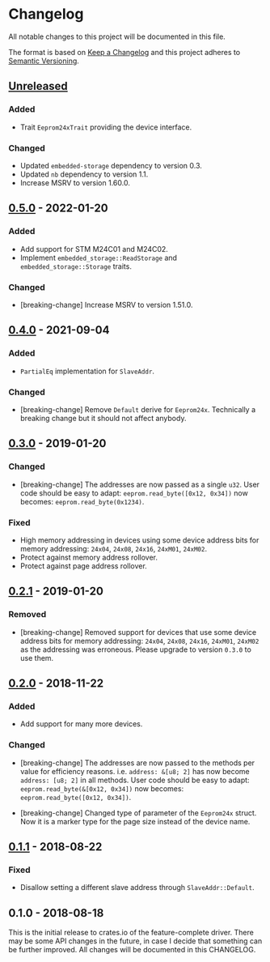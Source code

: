 # Changelog

All notable changes to this project will be documented in this file.

The format is based on [Keep a Changelog](http://keepachangelog.com/en/1.0.0/)
and this project adheres to [Semantic Versioning](http://semver.org/spec/v2.0.0.html).

## [Unreleased]

### Added
- Trait `Eeprom24xTrait` providing the device interface.

### Changed
- Updated `embedded-storage` dependency to version 0.3.
- Updated `nb` dependency to version 1.1.
- Increase MSRV to version 1.60.0.

## [0.5.0] - 2022-01-20
### Added
- Add support for STM M24C01 and M24C02.
- Implement `embedded_storage::ReadStorage` and `embedded_storage::Storage` traits.

### Changed
- [breaking-change] Increase MSRV to version 1.51.0.

## [0.4.0] - 2021-09-04
### Added
- `PartialEq` implementation for `SlaveAddr`.

### Changed
- [breaking-change] Remove `Default` derive for `Eeprom24x`.
  Technically a breaking change but it should not affect anybody.

## [0.3.0] - 2019-01-20
### Changed
- [breaking-change] The addresses are now passed as a single `u32`.
User code should be easy to adapt:
`eeprom.read_byte([0x12, 0x34])` now becomes: `eeprom.read_byte(0x1234)`.

### Fixed
- High memory addressing in devices using some device address bits for memory
addressing: `24x04`, `24x08`, `24x16`, `24xM01`, `24xM02`.
- Protect against memory address rollover.
- Protect against page address rollover.

## [0.2.1] - 2019-01-20
### Removed
- [breaking-change] Removed support for devices that use some device address
bits for memory addressing: `24x04`, `24x08`, `24x16`, `24xM01`, `24xM02` as
the addressing was erroneous. Please upgrade to version `0.3.0` to use them.

## [0.2.0] - 2018-11-22
### Added
- Add support for many more devices.

### Changed
- [breaking-change] The addresses are now passed to the methods per value for
efficiency reasons. i.e. `address: &[u8; 2]` has now become `address: [u8; 2]`
in all methods. User code should be easy to adapt:
`eeprom.read_byte(&[0x12, 0x34])` now becomes: `eeprom.read_byte([0x12, 0x34])`.

- [breaking-change] Changed type of parameter of the `Eeprom24x` struct. Now it
is a marker type for the page size instead of the device name.

## [0.1.1] - 2018-08-22
### Fixed
- Disallow setting a different slave address through `SlaveAddr::Default`.

## 0.1.0 - 2018-08-18

This is the initial release to crates.io of the feature-complete driver. There
may be some API changes in the future, in case I decide that something can be
further improved. All changes will be documented in this CHANGELOG.

[Unreleased]: https://github.com/eldruin/eeprom24x-rs/compare/v0.5.0...HEAD
[0.5.0]: https://github.com/eldruin/eeprom24x-rs/compare/v0.4.0...v0.5.0
[0.4.0]: https://github.com/eldruin/eeprom24x-rs/compare/v0.3.0...v0.4.0
[0.3.0]: https://github.com/eldruin/eeprom24x-rs/compare/v0.2.0...v0.3.0
[0.2.1]: https://github.com/eldruin/eeprom24x-rs/compare/v0.2.0...v0.2.1
[0.2.0]: https://github.com/eldruin/eeprom24x-rs/compare/v0.1.1...v0.2.0
[0.1.1]: https://github.com/eldruin/eeprom24x-rs/compare/v0.1.0...v0.1.1

